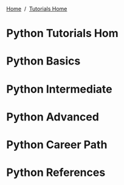 <a href="/">Home</a>&nbsp;&nbsp;/&nbsp;&nbsp;<a href="/tutorials/tutorials_home_page">Tutorials Home</a>

# Python Tutorials Hom


# Python Basics


# Python Intermediate


# Python Advanced

# Python Career Path

# Python References

